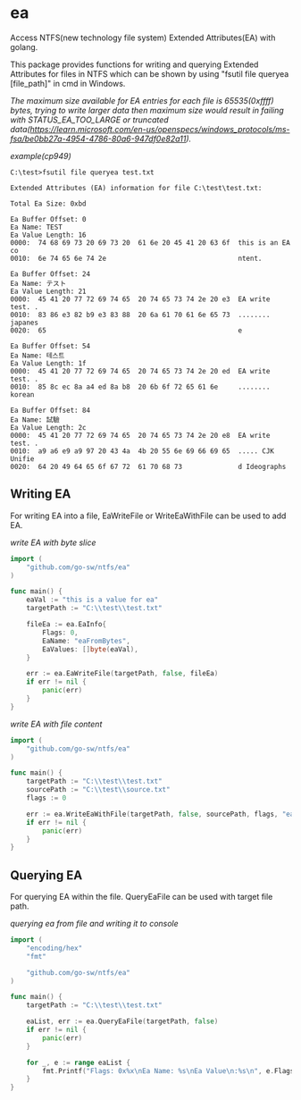 # ea

Access NTFS(new technology file system) Extended Attributes(EA) with golang.

This package provides functions for writing and querying Extended Attributes for files in NTFS which can be shown by using "fsutil file queryea [file_path]" in cmd in Windows.

_The maximum size available for EA entries for each file is 65535(0xffff) bytes, trying to write larger data then maximum size would result in failing with STATUS_EA_TOO_LARGE or truncated data(https://learn.microsoft.com/en-us/openspecs/windows_protocols/ms-fsa/be0bb27a-4954-4786-80a6-947df0e82a11)._

_example(cp949)_

```
C:\test>fsutil file queryea test.txt

Extended Attributes (EA) information for file C:\test\test.txt:

Total Ea Size: 0xbd

Ea Buffer Offset: 0
Ea Name: TEST
Ea Value Length: 16
0000:  74 68 69 73 20 69 73 20  61 6e 20 45 41 20 63 6f  this is an EA co
0010:  6e 74 65 6e 74 2e                                 ntent.

Ea Buffer Offset: 24
Ea Name: テスト
Ea Value Length: 21
0000:  45 41 20 77 72 69 74 65  20 74 65 73 74 2e 20 e3  EA write test. .
0010:  83 86 e3 82 b9 e3 83 88  20 6a 61 70 61 6e 65 73  ........ japanes
0020:  65                                                e

Ea Buffer Offset: 54
Ea Name: 테스트
Ea Value Length: 1f
0000:  45 41 20 77 72 69 74 65  20 74 65 73 74 2e 20 ed  EA write test. .
0010:  85 8c ec 8a a4 ed 8a b8  20 6b 6f 72 65 61 6e     ........ korean

Ea Buffer Offset: 84
Ea Name: 試驗
Ea Value Length: 2c
0000:  45 41 20 77 72 69 74 65  20 74 65 73 74 2e 20 e8  EA write test. .
0010:  a9 a6 e9 a9 97 20 43 4a  4b 20 55 6e 69 66 69 65  ..... CJK Unifie
0020:  64 20 49 64 65 6f 67 72  61 70 68 73              d Ideographs
```

## Writing EA

For writing EA into a file, EaWriteFile or WriteEaWithFile can be used to add EA.

_write EA with byte slice_

```go
import (
	"github.com/go-sw/ntfs/ea"
)

func main() {
	eaVal := "this is a value for ea"
	targetPath := "C:\\test\\test.txt"

	fileEa := ea.EaInfo{
		Flags: 0,
		EaName: "eaFromBytes",
		EaValues: []byte(eaVal),
	}

	err := ea.EaWriteFile(targetPath, false, fileEa)
	if err != nil {
		panic(err)
	}
}
```

_write EA with file content_

```go
import (
	"github.com/go-sw/ntfs/ea"
)

func main() {
	targetPath := "C:\\test\\test.txt"
	sourcePath := "C:\\test\\source.txt"
	flags := 0

	err := ea.WriteEaWithFile(targetPath, false, sourcePath, flags, "eaFromFile")
	if err != nil {
		panic(err)
	}
}
```

## Querying EA

For querying EA within the file. QueryEaFile can be used with target file path.

_querying ea from file and writing it to console_

```go
import (
	"encoding/hex"
	"fmt"

	"github.com/go-sw/ntfs/ea"
)

func main() {
	targetPath := "C:\\test\\test.txt"

	eaList, err := ea.QueryEaFile(targetPath, false)
	if err != nil {
		panic(err)
	}

	for _, e := range eaList {
		fmt.Printf("Flags: 0x%x\nEa Name: %s\nEa Value\n:%s\n", e.Flags, e.EaName, hex.Dump(e.EaValue))
	}
}
```
